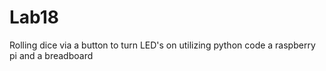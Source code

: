 # Lab18

Rolling dice via a button to turn LED's on utilizing python code a raspberry pi and a breadboard
